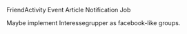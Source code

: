 FriendActivity
Event
Article
Notification
Job

Maybe implement Interessegrupper as facebook-like groups.
